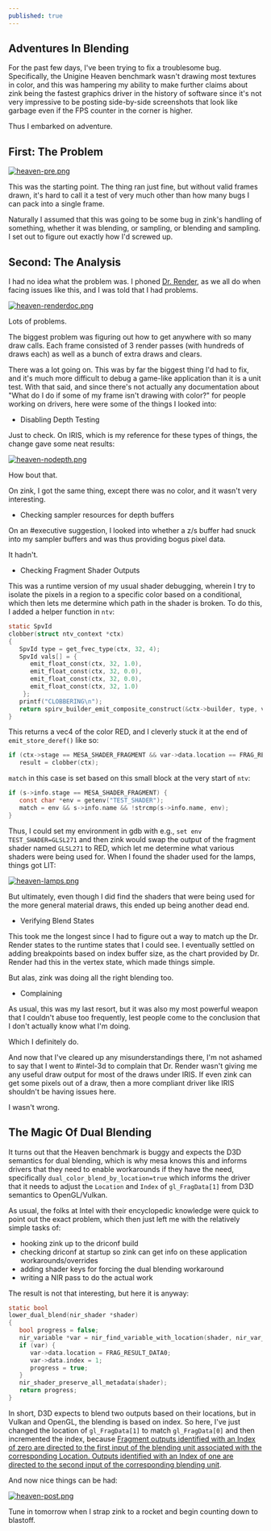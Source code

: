 ```yaml
---
published: true
---
```

## Adventures In Blending

For the past few days, I've been trying to fix a troublesome bug. Specifically, the Unigine Heaven benchmark wasn't drawing most textures in color, and this was hampering my ability to make further claims about zink being the fastest graphics driver in the history of software since it's not very impressive to be posting side-by-side screenshots that look like garbage even if the FPS counter in the corner is higher.

Thus I embarked on adventure.

## First: The Problem
[![heaven-pre.png]({{site.url}}/assets/heaven-pre.png)]({{site.url}}/assets/heaven-pre.png)

This was the starting point. The thing ran just fine, but without valid frames drawn, it's hard to call it a test of very much other than how many bugs I can pack into a single frame.

Naturally I assumed that this was going to be some bug in zink's handling of something, whether it was blending, or sampling, or blending and sampling. I set out to figure out exactly how I'd screwed up.

## Second: The Analysis

I had no idea what the problem was. I phoned [Dr. Render](https://renderdoc.org), as we all do when facing issues like this, and I was told that I had problems.

[![heaven-renderdoc.png]({{site.url}}/assets/heaven-renderdoc.png)]({{site.url}}/assets/heaven-renderdoc.png)

Lots of problems.

The biggest problem was figuring out how to get anywhere with so many draw calls. Each frame consisted of 3 render passes (with hundreds of draws each) as well as a bunch of extra draws and clears.

There was a lot going on. This was by far the biggest thing I'd had to fix, and it's much more difficult to debug a game-like application than it is a unit test. With that said, and since there's not actually any documentation about "What do I do if some of my frame isn't drawing with color?" for people working on drivers, here were some of the things I looked into:

* Disabling Depth Testing

Just to check. On IRIS, which is my reference for these types of things, the change gave some neat results:

[![heaven-nodepth.png]({{site.url}}/assets/heaven-nodepth.png)]({{site.url}}/assets/heaven-nodepth.png)

How bout that.

On zink, I got the same thing, except there was no color, and it wasn't very interesting.

* Checking sampler resources for depth buffers

On an #executive suggestion, I looked into whether a z/s buffer had snuck into my sampler buffers and was thus providing bogus pixel data.

It hadn't.

* Checking Fragment Shader Outputs

This was a runtime version of my usual shader debugging, wherein I try to isolate the pixels in a region to a specific color based on a conditional, which then lets me determine which path in the shader is broken. To do this, I added a helper function in `ntv`:
```c
static SpvId
clobber(struct ntv_context *ctx)
{
   SpvId type = get_fvec_type(ctx, 32, 4);
   SpvId vals[] = {
      emit_float_const(ctx, 32, 1.0),
      emit_float_const(ctx, 32, 0.0),
      emit_float_const(ctx, 32, 0.0),
      emit_float_const(ctx, 32, 1.0)
    };
   printf("CLOBBERING\n");
   return spirv_builder_emit_composite_construct(&ctx->builder, type, vals, 4);
}
```
This returns a vec4 of the color RED, and I cleverly stuck it at the end of `emit_store_deref()` like so:
```c
if (ctx->stage == MESA_SHADER_FRAGMENT && var->data.location == FRAG_RESULT_DATA0 && match)
   result = clobber(ctx);
```
`match` in this case is set based on this small block at the very start of `ntv`:
```c
if (s->info.stage == MESA_SHADER_FRAGMENT) {
   const char *env = getenv("TEST_SHADER");
   match = env && s->info.name && !strcmp(s->info.name, env);
}
```
Thus, I could set my environment in gdb with e.g., `set env TEST_SHADER=GLSL271` and then zink would swap the output of the fragment shader named `GLSL271` to RED, which let me determine what various shaders were being used for. When I found the shader used for the lamps, things got LIT:

[![heaven-lamps.png]({{site.url}}/assets/heaven-lamps.png)]({{site.url}}/assets/heaven-lamps.png)

But ultimately, even though I did find the shaders that were being used for the more general material draws, this ended up being another dead end.

* Verifying Blend States

This took me the longest since I had to figure out a way to match up the Dr. Render states to the runtime states that I could see. I eventually settled on adding breakpoints based on index buffer size, as the chart provided by Dr. Render had this in the vertex state, which made things simple.

But alas, zink was doing all the right blending too.

* Complaining

As usual, this was my last resort, but it was also my most powerful weapon that I couldn't abuse too frequently, lest people come to the conclusion that I don't actually know what I'm doing.

Which I definitely do.

And now that I've cleared up any misunderstandings there, I'm not ashamed to say that I went to #intel-3d to complain that Dr. Render wasn't giving me any useful draw output for most of the draws under IRIS. If even zink can get some pixels out of a draw, then a more compliant driver like IRIS shouldn't be having issues here.

I wasn't wrong.

## The Magic Of Dual Blending
It turns out that the Heaven benchmark is buggy and expects the D3D semantics for dual blending, which is why mesa knows this and informs drivers that they need to enable workarounds if they have the need, specifically `dual_color_blend_by_location=true` which informs the driver that it needs to adjust the `Location` and `Index` of `gl_FragData[1]` from D3D semantics to OpenGL/Vulkan.

As usual, the folks at Intel with their encyclopedic knowledge were quick to point out the exact problem, which then just left me with the relatively simple tasks of:
* hooking zink up to the driconf build
* checking driconf at startup so zink can get info on these application workarounds/overrides
* adding shader keys for forcing the dual blending workaround
* writing a NIR pass to do the actual work

The result is not that interesting, but here it is anyway:
```c
static bool
lower_dual_blend(nir_shader *shader)
{
   bool progress = false;
   nir_variable *var = nir_find_variable_with_location(shader, nir_var_shader_out, FRAG_RESULT_DATA1);
   if (var) {
      var->data.location = FRAG_RESULT_DATA0;
      var->data.index = 1;
      progress = true;
   }
   nir_shader_preserve_all_metadata(shader);
   return progress;
}
```
In short, D3D expects to blend two outputs based on their locations, but in Vulkan and OpenGL, the blending is based on index. So here, I've just changed the location of `gl_FragData[1]` to match `gl_FragData[0]` and then incremented the index, because [Fragment outputs identified with an Index of zero are directed to the first input of the blending unit associated with the corresponding Location. Outputs identified with an Index of one are directed to the second input of the corresponding blending unit](https://www.khronos.org/registry/vulkan/specs/1.2-extensions/html/vkspec.html#interfaces-fragmentoutput).

And now nice things can be had:

[![heaven-post.png]({{site.url}}/assets/heaven-post.png)]({{site.url}}/assets/heaven-post.png)

Tune in tomorrow when I strap zink to a rocket and begin counting down to blastoff.

